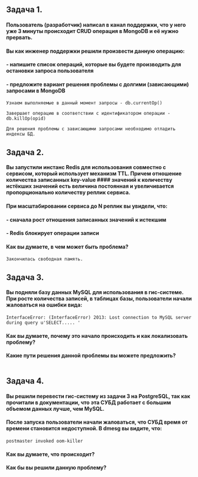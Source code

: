 ## **Задача 1.**
#### Пользователь (разработчик) написал в канал поддержки, что у него уже 3 минуты происходит CRUD операция в MongoDB и её нужно прервать.
#### Вы как инженер поддержки решили произвести данную операцию:
#### - напишите список операций, которые вы будете производить для остановки запроса пользователя
#### - предложите вариант решения проблемы с долгими (зависающими) запросами в MongoDB
```
Узнаем выполняемые в данный момент запросы - db.currentOp()

Завершает операцию в соответствии с идентификатором операции - db.killOp(opid)
```
```
Для решения проблемы с зависающими запросами необходимо отладить индексы БД.
```
## **Задача 2.**
#### Вы запустили инстанс Redis для использования совместно с сервисом, который использует механизм TTL. Причем отношение количества записанных key-value #### значений к количеству истёкших значений есть величина постоянная и увеличивается пропорционально количеству реплик сервиса.

#### При масштабировании сервиса до N реплик вы увидели, что:

#### - сначала рост отношения записанных значений к истекшим
#### - Redis блокирует операции записи

#### Как вы думаете, в чем может быть проблема?
```
Закончилась свободная память.
```
## **Задача 3.**
#### Вы подняли базу данных MySQL для использования в гис-системе. При росте количества записей, в таблицах базы, пользователи начали жаловаться на ошибки вида:
```
InterfaceError: (InterfaceError) 2013: Lost connection to MySQL server during query u'SELECT..... '
```
#### Как вы думаете, почему это начало происходить и как локализовать проблему?
#### Какие пути решения данной проблемы вы можете предложить?
```

```
## **Задача 4.**
#### Вы решили перевести гис-систему из задачи 3 на PostgreSQL, так как прочитали в документации, что эта СУБД работает с большим объемом данных лучше, чем MySQL.
#### После запуска пользователи начали жаловаться, что СУБД время от времени становится недоступной. В dmesg вы видите, что:
```
postmaster invoked oom-killer
```
#### Как вы думаете, что происходит?
#### Как бы вы решили данную проблему?
```

```
